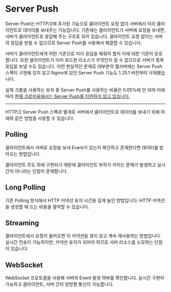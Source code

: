 # Server Push

Server Push는 HTTP/2에 추가된 기능으로 클라이언트 요청 없이 서버에서 미리 클라이언트로 데이터를 보내주는 기능입니다. 기존에는 클라이언트가 서버에 요청을 보내면, 서버가 클라이언트로 응답해 주는 구조로 되어 있습니다. 클라이언트 요청 없이는 서버의 응답을 받을 수 없으므로 Server Push를 사용해서 해결할 수 있습니다.

서버가 클라이언트에게 어떤 기준으로 미리 응답을 해줘야 할지 이에 대한 기준이 모호합니다. 또한 클라이언트가 이미 로드한 리소스가 무엇인지 알 수 없으므로 서버가 중복 응답을 보낼 수도 있습니다.
이런 현실적인 문제로 대부분의 웹서버에는 Server Push 스펙이 구현돼 있지 않고 Nginx에 있던 Server Push 기능도 1.25.1 버전부터 삭제됐습니다.

실제 크롬을 사용하는 유저 중 Server Push를 사용하는 비율은 0.05%에 안 되며 이에 따라 [현재 크로미움에서는 Server Push를 지원하지 않고 있습니다.](https://developer.chrome.com/blog/removing-push?hl=ko)

---

HTTP/2 Server Push 스펙과 별개로 서버에서 클라이언트로 데이터를 보내기 위해 아래와 같은 방법을 사용할 수 있습니다.

## Polling

클라이언트에서 서버로 요청을 보내 Event가 있는지 확인하고 존재한다면 데이터를 받아오는 방법입니다.

클라이언트 주도 하에 구현되기 때문에 클라이언트 부하가 커지는 문제가 발생하고 실시간이 아니라는 단점이 존재합니다.

## Long Polling

기존 Polling 방식에서 HTTP 커넥션 유지 시간을 길게 늘인 방법입니다. HTTP 커넥션을 생성할 때 드는 비용을 절약할 수 있습니다.

## Streaming

클라이언트에서 요청이 들어오면 이 커넥션을 끊지 않고 계속 재사용하는 방법입니다. 실시간 전송이 가능하지만, 커넥션 유지가 되어야 하므로 서버 리소스를 소모하는 단점이 있습니다.

## WebSocket

WebSocket 프로토콜을 사용해 서버의 Event 발생 여부를 확인합니다. 실시간 구현이 가능하고 클라이언트, 서버 간의 양방향 통신이 가능합니다.
